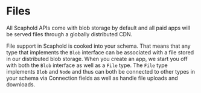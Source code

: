 # Files

> <aside class="notice">
  All Scaphold APIs come with blob storage by default and all paid apps will be served files through a globally distributed CDN.
</aside>

File support in Scaphold is cooked into your schema. That means that any type that implements the `Blob`
interface can be associated with a file stored in our distributed blob storage. When you create
an app, we start you off with both the `Blob` interface as well as a `File` type. The `File` type implements
`Blob` and `Node` and thus can both be connected to other types in your schema via Connection fields as well
as handle file uploads and downloads.
